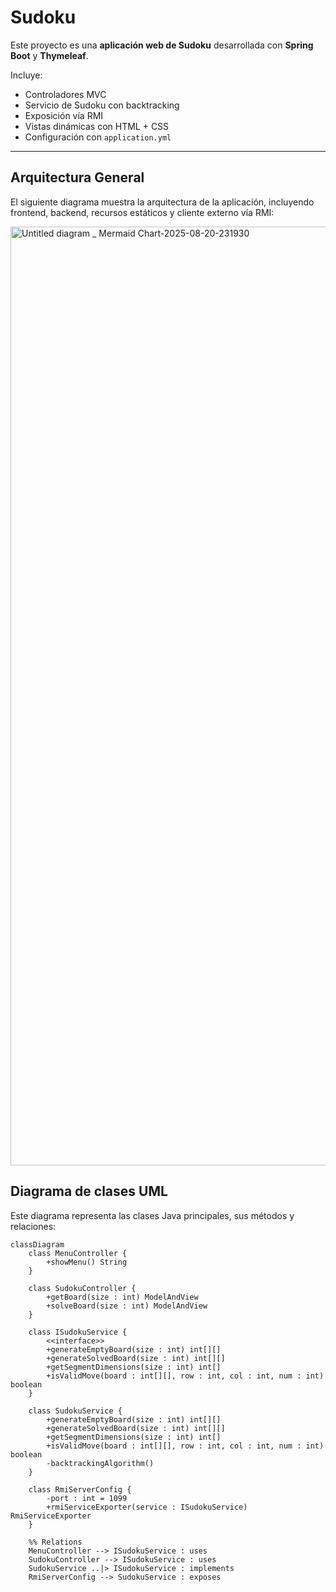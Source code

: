 # Sudoku

Este proyecto es una **aplicación web de Sudoku** desarrollada con **Spring Boot** y **Thymeleaf**.  

Incluye:  
- Controladores MVC  
- Servicio de Sudoku con backtracking  
- Exposición vía RMI  
- Vistas dinámicas con HTML + CSS  
- Configuración con `application.yml`  

---

## Arquitectura General

El siguiente diagrama muestra la arquitectura de la aplicación, incluyendo frontend, backend, recursos estáticos y cliente externo vía RMI:


<img width="3840" height="1502" alt="Untitled diagram _ Mermaid Chart-2025-08-20-231930" src="https://github.com/user-attachments/assets/b3ec8303-6c67-49c5-a96d-ef760d75f723" />



## Diagrama de clases UML
Este diagrama representa las clases Java principales, sus métodos y relaciones:

```mermaid
classDiagram
    class MenuController {
        +showMenu() String
    }

    class SudokuController {
        +getBoard(size : int) ModelAndView
        +solveBoard(size : int) ModelAndView
    }

    class ISudokuService {
        <<interface>>
        +generateEmptyBoard(size : int) int[][]
        +generateSolvedBoard(size : int) int[][]
        +getSegmentDimensions(size : int) int[]
        +isValidMove(board : int[][], row : int, col : int, num : int) boolean
    }

    class SudokuService {
        +generateEmptyBoard(size : int) int[][]
        +generateSolvedBoard(size : int) int[][]
        +getSegmentDimensions(size : int) int[]
        +isValidMove(board : int[][], row : int, col : int, num : int) boolean
        -backtrackingAlgorithm()
    }

    class RmiServerConfig {
        -port : int = 1099
        +rmiServiceExporter(service : ISudokuService) RmiServiceExporter
    }

    %% Relations
    MenuController --> ISudokuService : uses
    SudokuController --> ISudokuService : uses
    SudokuService ..|> ISudokuService : implements
    RmiServerConfig --> SudokuService : exposes
```
